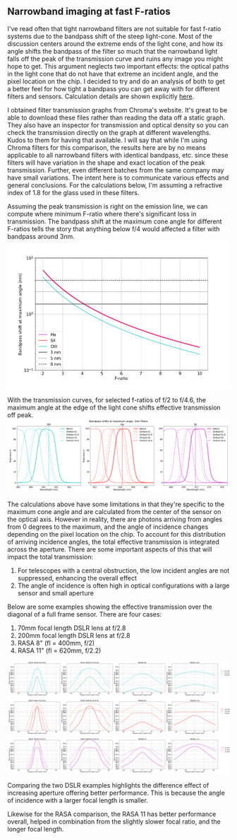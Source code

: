 ## Narrowband imaging at fast F-ratios

I've read often that tight narrowband filters are not suitable for fast f-ratio systems due to the bandpass shift of the steep light-cone.  Most of the discussion centers around the extreme ends of the light cone, and how its angle shifts the bandpass of the filter so much that the narrowband light falls off the peak of the transmission curve and ruins any image you might hope to get.  This argument neglects two important effects: the optical paths in the light cone that do not have that extreme an incident angle, and the pixel location on the chip.  I decided to try and do an analysis of both to get a better feel for how tight a bandpass you can get away with for different filters and sensors.  Calculation details are shown explicitly [here](bandpass_shift_nb.ipynb).

I obtained filter transmission graphs from Chroma's website.  It's great to be able to download these files rather than reading the data off a static graph.  They also have an inspector for transmission and optical density so you can check the transmission directly on the graph at different wavelengths.  Kudos to them for having that available.  I will say that while I'm using Chroma filters for this comparison, the results here are by no means applicable to all narrowband filters with identical bandpass, etc. since these filters will have variation in the shape and exact location of the peak transmission.  Further, even different batches from the same company may have small variations.  The intent here is to communicate various effects and general conclusions.  For the calculations below, I'm assuming a refractive index of 1.8 for the glass used in these filters.  

Assuming the peak transmission is right on the emission line, we can compute where minimum F-ratio where there's significant loss in transmission.  The bandpass shift at the maximum cone angle for different F-ratios tells the story that anything below f/4 would affected a filter with bandpass around 3nm.  
![test](figures/bandpass_shift_f_ratio.png)

With the transmission curves, for selected f-ratios of f/2 to f/4.6, the maximum angle at the edge of the light cone shifts effective transmission off peak.
![test](figures/bandpass_shift.png)

The calculations above have some limitations in that they're specific to the maximum cone angle and are calculated from the center of the sensor on the optical axis.  However in reality, there are photons arriving from angles from 0 degrees to the maximum, and the angle of incidence changes depending on the pixel location on the chip.  To account for this distribution of arriving incidence angles, the total effective transmission is integrated across the aperture.  There are some important aspects of this that will impact the total transmission:

1. For telescopes with a central obstruction, the low incident angles are not suppressed, enhancing the overall effect
2. The angle of incidence is often high in optical configurations with a large sensor and small aperture

Below are some examples showing the effective transmission over the diagonal of a full frame sensor.  There are four cases:
1. 70mm focal length DSLR lens at f/2.8
1. 200mm focal length DSLR lens at f/2.8
1. RASA 8" (fl = 400mm, f/2)
1. RASA 11" (fl = 620mm, f/2.2)


![](figures/oiii_transmission.png)
![](figures/ha_transmission.png)
![](figures/sii_transmission.png)


Comparing the two DSLR examples highlights the difference effect of increasing aperture offering better performance.  This is because the angle of incidence with a larger focal length is smaller.
 
Likewise for the RASA comparison, the RASA 11 has better performance overall, helped in combination from the slightly slower focal ratio, and the longer focal length.  

